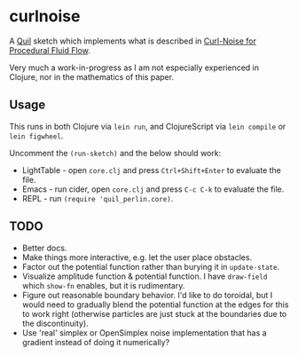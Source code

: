 # curlnoise

A [Quil](http://www.quil.info/) sketch which implements what is
described in [Curl-Noise for Procedural Fluid
Flow](https://www.cs.ubc.ca/~rbridson/docs/bridson-siggraph2007-curlnoise.pdf).

Very much a work-in-progress as I am not especially experienced in
Clojure, nor in the mathematics of this paper.

## Usage

This runs in both Clojure via `lein run`, and ClojureScript via `lein
compile` or `lein figwheel`.

Uncomment the `(run-sketch)` and the below should work:

- LightTable - open `core.clj` and press `Ctrl+Shift+Enter` to evaluate the file.
- Emacs - run cider, open `core.clj` and press `C-c C-k` to evaluate the file.
- REPL - run `(require 'quil_perlin.core)`.

## TODO

- Better docs.
- Make things more interactive, e.g. let the user place obstacles.
- Factor out the potential function rather than burying it in
  `update-state`.
- Visualize amplitude function & potential function.  I have
  `draw-field` which `show-fn` enables, but it is rudimentary.
- Figure out reasonable boundary behavior.  I'd like to do toroidal,
  but I would need to gradually blend the potential function at the
  edges for this to work right (otherwise particles are just stuck at
  the boundaries due to the discontinuity).
- Use 'real' simplex or OpenSimplex noise implementation that has a
  gradient instead of doing it numerically?
